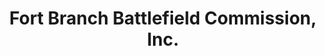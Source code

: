 ---
layout: repo
title: "Fort Branch Battlefield Commission, Inc."
id: 4985
permalink: repos/4985/
---